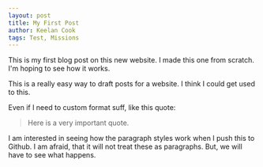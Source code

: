 ```yaml
---
layout: post
title: My First Post
author: Keelan Cook
tags: Test, Missions
---
```


This is my first blog post on this new website. I made this one from scratch. I'm hoping to see how it works.

This is a really easy way to draft posts for a website. I think I could get used to this.

Even if I need to custom format suff, like this quote:
>Here is a very important quote.

I am interested in seeing how the paragraph styles work when I push this to Github. I am afraid, that it will not treat these as paragraphs. But, we will have to see what happens. 